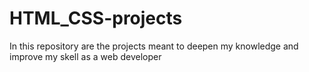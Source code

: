 # HTML_CSS-projects
In this repository are the projects meant to deepen my knowledge and improve my skell as a web developer
